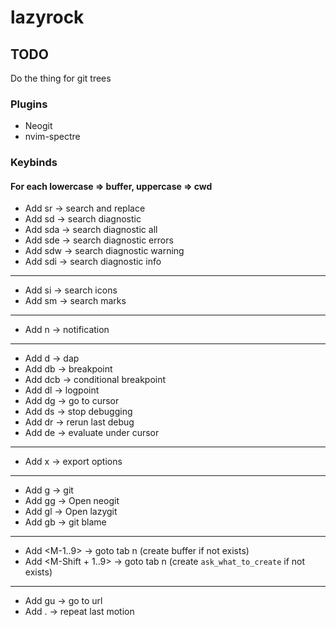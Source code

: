 # lazyrock

## TODO

Do the thing for git trees
### Plugins
- Neogit
- nvim-spectre

### Keybinds
#### For each lowercase => buffer, uppercase => cwd
- Add <leader>sr -> search and replace
- Add <leader>sd -> search diagnostic
- Add <leader>sda -> search diagnostic all
- Add <leader>sde -> search diagnostic errors
- Add <leader>sdw -> search diagnostic warning
- Add <leader>sdi -> search diagnostic info
-------------------------------
- Add <leader>si -> search icons
- Add <leader>sm -> search marks
-------------------------------
- Add <leader>n -> notification
-------------------------------
- Add <leader>d -> dap
- Add <leader>db -> breakpoint
- Add <leader>dcb -> conditional breakpoint
- Add <leader>dl -> logpoint
- Add <leader>dg -> go to cursor
- Add <leader>ds -> stop debugging
- Add <leader>dr -> rerun last debug
- Add <leader>de -> evaluate under cursor
-------------------------------
- Add <leader>x -> export options
-------------------------------
- Add <leader>g -> git
- Add <leader>gg -> Open neogit
- Add <leader>gl -> Open lazygit
- Add <leader>gb -> git blame
-------------------------------
- Add <M-1..9> -> goto tab n (create buffer if not exists)
- Add <M-Shift + 1..9> -> goto tab n (create `ask_what_to_create` if not exists)
-------------------------------
- Add gu -> go to url
- Add . -> repeat last motion
